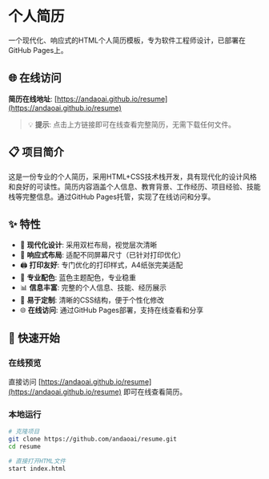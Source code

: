 # 个人简历

一个现代化、响应式的HTML个人简历模板，专为软件工程师设计，已部署在GitHub Pages上。

## 🌐 在线访问

**简历在线地址**: [https://andaoai.github.io/resume](https://andaoai.github.io/resume)

> 💡 **提示**: 点击上方链接即可在线查看完整简历，无需下载任何文件。

## 📋 项目简介

这是一份专业的个人简历，采用HTML+CSS技术栈开发，具有现代化的设计风格和良好的可读性。简历内容涵盖个人信息、教育背景、工作经历、项目经验、技能栈等完整信息。通过GitHub Pages托管，实现了在线访问和分享。

## ✨ 特性

- 🎨 **现代化设计**: 采用双栏布局，视觉层次清晰
- 📱 **响应式布局**: 适配不同屏幕尺寸（已针对打印优化）
- 🖨️ **打印友好**: 专门优化的打印样式，A4纸张完美适配
- 🎯 **专业配色**: 蓝色主题配色，专业稳重
- 📊 **信息丰富**: 完整的个人信息、技能、经历展示
- 🔧 **易于定制**: 清晰的CSS结构，便于个性化修改
- 🌐 **在线访问**: 通过GitHub Pages部署，支持在线查看和分享

## 🚀 快速开始

### 在线预览
直接访问 [https://andaoai.github.io/resume](https://andaoai.github.io/resume) 即可在线查看简历。

### 本地运行
```bash
# 克隆项目
git clone https://github.com/andaoai/resume.git
cd resume

# 直接打开HTML文件
start index.html